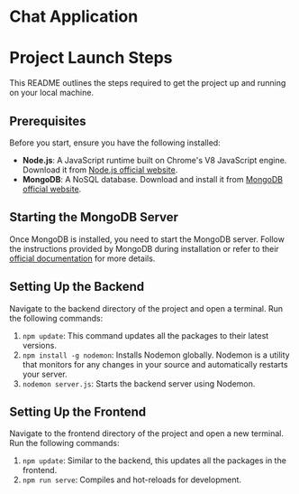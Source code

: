 # Chat Application

# Project Launch Steps

This README outlines the steps required to get the project up and running on your local machine.

## Prerequisites

Before you start, ensure you have the following installed:

- **Node.js**: A JavaScript runtime built on Chrome's V8 JavaScript engine. Download it from [Node.js official website](https://nodejs.org/).
- **MongoDB**: A NoSQL database. Download and install it from [MongoDB official website](https://www.mongodb.com/try/download/community).

## Starting the MongoDB Server

Once MongoDB is installed, you need to start the MongoDB server. Follow the instructions provided by MongoDB during installation or refer to their [official documentation](https://docs.mongodb.com/manual/tutorial/manage-mongodb-processes/) for more details.

## Setting Up the Backend

Navigate to the backend directory of the project and open a terminal. Run the following commands:

1. `npm update`: This command updates all the packages to their latest versions.
2. `npm install -g nodemon`: Installs Nodemon globally. Nodemon is a utility that monitors for any changes in your source and automatically restarts your server.
3. `nodemon server.js`: Starts the backend server using Nodemon.

## Setting Up the Frontend

Navigate to the frontend directory of the project and open a new terminal. Run the following commands:

1. `npm update`: Similar to the backend, this updates all the packages in the frontend.
2. `npm run serve`: Compiles and hot-reloads for development.
